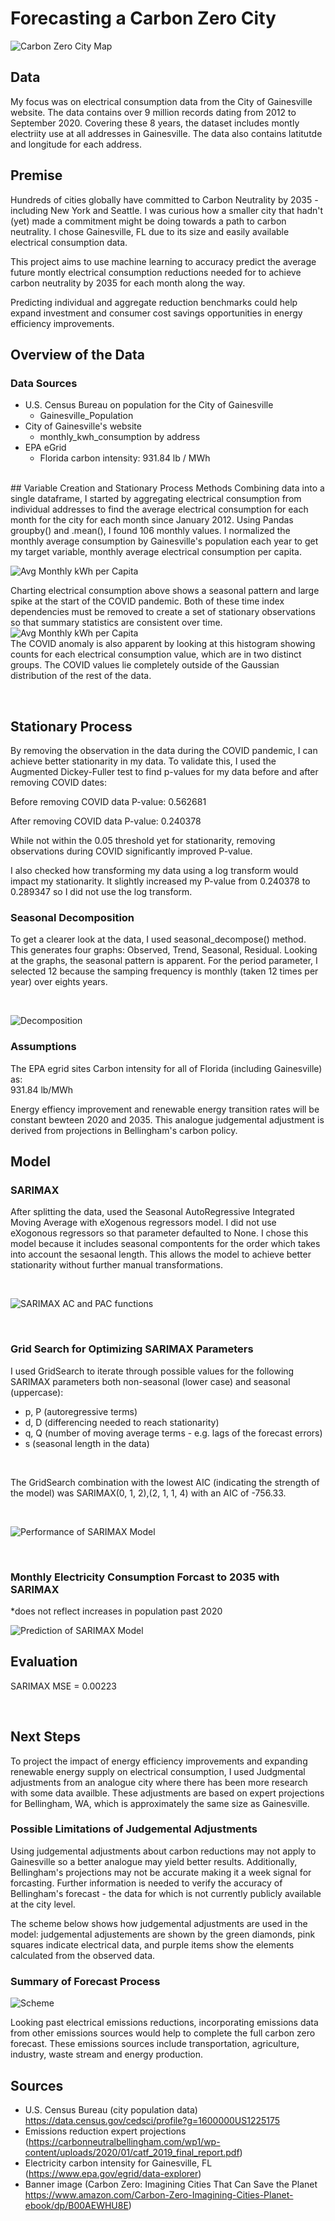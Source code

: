 # Forecasting a Carbon Zero City 

![Carbon Zero City Map](images/CO20_map.jpg)

## Data

My focus was on electrical consumption data from the City of Gainesville website. The data contains over 9 million records dating from 2012 to September 2020. Covering these 8 years, the dataset includes montly electriity use at all addresses in Gainesville. The data also contains latitutde and longitude for each address.
<br>

## Premise 

Hundreds of cities globally have committed to Carbon Neutrality by 2035 - including New York and Seattle. I was curious how a smaller city that hadn't (yet) made a commitment might be doing towards a path to carbon neutrality. I chose Gainesville, FL due to its size and easily available electrical consumption data. 

This project aims to use machine learning to accuracy predict the average future montly electrical consumption reductions needed for to achieve carbon neutrality by 2035 for each month along the way. 

Predicting individual and aggregate reduction benchmarks could help expand investment and consumer cost savings opportunities in energy efficiency improvements.
<br>

## Overview of the Data

### Data Sources 

* U.S. Census Bureau on population for the City of Gainesville 
    * Gainesville_Population
* City of Gainesville's website
    * monthly_kwh_consumption by address
* EPA eGrid 
    * Florida carbon intensity: 931.84 lb / MWh
<br>
## Variable Creation and Stationary Process Methods
Combining data into a single dataframe, I started by aggregating electrical consumption from individual addresses to find the average electrical consumption for each month for the city for each month since January 2012. Using Pandas groupby() and .mean(), I found 106 monthly values. I normalized the monthly average consumption by Gainesville's population each year to get my target variable, monthly average electrical consumption per capita. 

![Avg Monthly kWh per Capita](images/kWh_per_capita.png)

Charting electrical consumption above shows a seasonal pattern and large spike at the start of the COVID pandemic. Both of these time index dependencies must be removed to create a set of stationary observations so that summary statistics are consistent over time.
<br>
![Avg Monthly kWh per Capita](images/med_count_hist.png)
<br>
The COVID anomaly is also apparent by looking at this histogram showing counts for each electrical consumption value, which are in two distinct groups. The COVID values lie completely outside of the Gaussian distribution of the rest of the data. 

<br>

## Stationary Process

By removing the observation in the data during the COVID pandemic, I can achieve better stationarity in my data. To validate this, I used the Augmented Dickey-Fuller test to find p-values for my data before and after removing COVID dates: 

Before removing COVID data P-value: 0.562681

After removing COVID data P-value: 0.240378

While not within the 0.05 threshold yet for stationarity, removing observations during COVID significantly improved P-value.

I also checked how transforming my data using a log transform would impact my stationarity. It slightly increased my P-value from 0.240378 to 0.289347 so I did not use the log transform.
<br>

### Seasonal Decomposition 

 To get a clearer look at the data, I used seasonal_decompose() method. This generates four graphs: Observed, Trend, Seasonal, Residual. Looking at the graphs, the seasonal pattern is apparent. For the period parameter, I selected 12 because the samping frequency is monthly (taken 12 times per year) over eights years.

<br>

![Decomposition](images/seas_decomp.png) 

### Assumptions

The EPA egrid sites Carbon intensity for all of Florida (including Gainesville) as:<br>
931.84 lb/MWh

Energy effiency improvement and renewable energy transition rates will be constant bewteen 2020 and 2035. This analogue judgemental adjustment is derived from projections in Bellingham's carbon policy.

## Model

### SARIMAX

After splitting the data, used the Seasonal AutoRegressive Integrated Moving Average with eXogenous regressors model. I did not use eXogonous regressors so that parameter defaulted to None. I chose this model because it includes seasonal compontents for the order which takes into account the sesaonal length. This allows the model to achieve better stationarity without further manual transformations.

<br>

![SARIMAX AC and PAC functions](images/AC_PAC_functions.png)

<br>

### Grid Search for Optimizing SARIMAX Parameters 
I used GridSearch to iterate through possible values for the following SARIMAX parameters both non-seasonal (lower case) and seasonal (uppercase): 
* p, P (autoregressive terms)
* d, D (differencing needed to reach stationarity)
* q, Q (number of moving average terms - e.g. lags of the forecast errors)
* s (seasonal length in the data)
<br>

The GridSearch combination with the lowest AIC (indicating the strength of the model) was SARIMAX(0, 1, 2),(2, 1, 1, 4) with an AIC of -756.33. 

<br>

![Performance of SARIMAX Model](images/test_pred_plot.png)

<br>

### Monthly Electricity Consumption Forcast to 2035 with SARIMAX
*does not reflect increases in population past 2020

![Prediction of SARIMAX Model](images/pred_plot.png)

## Evaluation

SARIMAX MSE = 0.00223

<br>

## Next Steps

To project the impact of energy efficiency improvements and expanding renewable energy supply on electrical consumption, I used Judgmental adjustments from an analogue city where there has been more research with some data availble. These adjustments are based on expert projections for Bellingham, WA, which is approximately the same size as Gainesville. 

### Possible Limitations of Judgemental Adjustments 

Using judgemental adjustments about carbon reductions may not apply to Gainesville so a better analogue may yield better results. Additionally, Bellingham's projections may not be accurate making it a week signal for forcasting. Further information is needed to verify the accuracy of Bellingham's forecast - the data for which is not currently publicly available at the city level. 

The scheme below shows how judgemental adjustments are used in the model: judgemental adjustements are shown by the green diamonds, pink squares indicate electrical data, and purple items show the elements calculated from the observed data.

### Summary of Forecast Process

![Scheme](images/scheme.png)

Looking past electrical emissions reductions, incorporating emissions data from other emissions sources would help to complete the full carbon zero forecast. These emissions sources include transportation, agriculture, industry, waste stream and energy production.


## Sources
* U.S. Census Bureau (city population data)
https://data.census.gov/cedsci/profile?g=1600000US1225175
* Emissions reduction expert projections (https://carbonneutralbellingham.com/wp1/wp-content/uploads/2020/01/catf_2019_final_report.pdf)
* Electricity carbon intensity for Gainesville, FL (https://www.epa.gov/egrid/data-explorer)
* Banner image (Carbon Zero: Imagining Cities That Can Save the Planet  https://www.amazon.com/Carbon-Zero-Imagining-Cities-Planet-ebook/dp/B00AEWHU8E)





